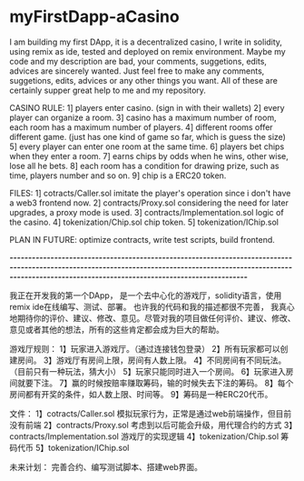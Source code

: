 # myFirstDapp-aCasino
I am building my first DApp, it is a decentralized casino, I write in solidity, using remix as ide, tested and deployed on remix environment.
Maybe my code and my description are bad, your comments, suggetions, edits, advices are sincerely wanted. Just feel free to make any comments, suggetions, edits, advices or any other things you want. All of these are certainly supper great help to me and my repository.

CASINO RULE:
1] players enter casino. (sign in with their wallets)
2] every player can organize a room. 
3] casino has a maximum number of room, each room has a maximum number of players.
4] different rooms offer different game. (just has one kind of game so far, which is guess the size)
5] every player can enter one room at the same time.
6] players bet chips when they enter a room.
7] earns chips by odds when he wins, other wise, lose all he bets.
8] each room has a condition for drawing prize, such as time, players number and so on.
9] chip is a ERC20 token.

FILES:
1] cotracts/Caller.sol
imitate the player's operation since i don't have a web3 frontend now.
2] contracts/Proxy.sol
considering the need for later upgrades, a proxy mode is used.
3] contracts/Implementation.sol
logic of the casino.
4] tokenization/Chip.sol
chip token.
5] tokenization/IChip.sol

PLAN IN FUTURE:
optimize contracts, write test scripts, build frontend.

***------------------------------------------------------------------------------------------------------------------------------------------------------------------------------------------------------------------------***

我正在开发我的第一个DApp， 是一个去中心化的游戏厅，solidity语言，使用remix ide在线编写、测试、部署。
也许我的代码和我的描述都很不完善， 我真心地期待你的评价、建议、修改、意见。尽管对我的项目做任何评价、建议、修改、意见或者其他的想法，所有的这些肯定都会成为巨大的帮助。

游戏厅规则：
1】玩家进入游戏厅。（通过连接钱包登录）
2】所有玩家都可以创建房间。
3】游戏厅有房间上限，房间有人数上限。
4】不同房间有不同玩法。（目前只有一种玩法，猜大小）
5】玩家只能同时进入一个房间。
6】玩家进入房间就要下注。
7】赢的时候按赔率赚取筹码，输的时候失去下注的筹码。
8】每个房间都有开奖的条件，如人数上限、时间等。
9】筹码是一种ERC20代币。

文件：
1】cotracts/Caller.sol
模拟玩家行为，正常是通过web前端操作，但目前没有前端
2】contracts/Proxy.sol
考虑到以后可能会升级，用代理合约的方式
3】contracts/Implementation.sol
游戏厅的实现逻辑
4】tokenization/Chip.sol
筹码代币
5】tokenization/IChip.sol

未来计划：
完善合约、编写测试脚本、搭建web界面。
